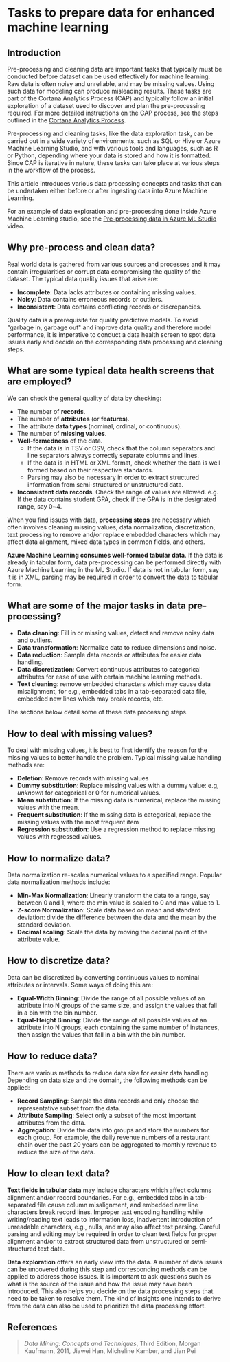 <properties
	pageTitle="Tasks to prepare data for enhanced machine learning | Microsoft Azure"
	description="Pre-process and clean data to prepare it for machine learning."
	services="machine-learning"
	documentationCenter=""
	authors="bradsev"
	manager="paulettm"
	editor="cgronlun" />

<tags
	ms.service="machine-learning"
	ms.workload="data-services"
	ms.tgt_pltfrm="na"
	ms.devlang="na"
	ms.topic="article"
	ms.date="02/08/2016"
	ms.author="bradsev" />


# Tasks to prepare data for enhanced machine learning

## Introduction
Pre-processing and cleaning data are important tasks that typically must be conducted before dataset can be used effectively for machine learning. Raw data is often noisy and unreliable, and may be missing values. Using such data for modeling can produce misleading results. These tasks are part of the Cortana Analytics Process (CAP) and typically follow an initial exploration of a dataset used to discover and plan the pre-processing required. For more detailed instructions on the CAP process, see the steps outlined in the [Cortana Analytics Process](cortana-analytics-process.md).

Pre-processing and cleaning tasks, like the data exploration task, can be carried out in a wide variety of environments, such as SQL or Hive or Azure Machine Learning Studio, and with various tools and languages, such as R or Python, depending where your data is stored and how it is formatted. Since CAP is iterative in nature, these tasks can take place at various steps in the  workflow of the process.

This article introduces various data processing concepts and tasks that can be undertaken either before or after ingesting data into Azure Machine Learning. 

For an example of data exploration and pre-processing done inside Azure Machine Learning studio, see the [Pre-processing data in Azure ML Studio](https://azure.microsoft.com/documentation/videos/preprocessing-data-in-azure-ml-studio/) video.


## Why pre-process and clean data?

Real world data is gathered from various sources and processes and it may contain irregularities or corrupt data compromising the quality of the dataset. The typical data quality issues that arise are:

* **Incomplete**: Data lacks attributes or containing missing values.
* **Noisy**: Data contains erroneous records or outliers.
* **Inconsistent**: Data contains conflicting records or discrepancies.

Quality data is a prerequisite for quality predictive models. To avoid "garbage in, garbage out" and improve data quality and therefore model performance, it is imperative to conduct a data health screen to spot data issues early and decide on the corresponding data processing and cleaning steps.

## What are some typical data health screens that are employed?

We can check the general quality of data by checking:

* The number of **records**.
* The number of **attributes** (or **features**).
* The attribute **data types** (nominal, ordinal, or continuous).
* The number of **missing values**.
* **Well-formedness** of the data. 
	* If the data is in TSV or CSV, check that the column separators and line separators always correctly separate columns and lines. 
	* If the data is in HTML or XML format, check whether the data is well formed based on their respective standards. 
	* Parsing may also be necessary in order to extract structured information from semi-structured or unstructured data.
* **Inconsistent data records**. Check the range of values are allowed. e.g. If the data contains student GPA, check if the GPA is in the designated range, say 0~4.

When you find issues with data, **processing steps** are necessary which often involves cleaning missing values, data normalization, discretization, text processing to remove and/or replace embedded characters which may affect data alignment, mixed data types in common fields, and others.

**Azure Machine Learning consumes well-formed tabular data**.  If the data is already in tabular form, data pre-processing can be performed directly with Azure Machine Learning in the ML Studio.  If data is not in tabular form, say it is in XML, parsing may be required in order to convert the data to tabular form.  

## What are some of the major tasks in data pre-processing?

* **Data cleaning**:  Fill in or missing values, detect and remove noisy data and outliers.
* **Data transformation**:  Normalize data to reduce dimensions and noise.
* **Data reduction**:  Sample data records or attributes for easier data handling.
* **Data discretization**:  Convert continuous attributes to categorical attributes for ease of use with certain machine learning methods.
* **Text cleaning**: remove embedded characters which may cause data misalignment, for e.g., embedded tabs in a tab-separated data file, embedded new lines which may break records, etc.

The sections below detail some of these data processing steps.

## How to deal with missing values?

To deal with missing values, it is best to first identify the reason for the missing values to better handle the problem. Typical missing value handling methods are:

* **Deletion**: Remove records with missing values
* **Dummy substitution**: Replace missing values with a dummy value: e.g, _unknown_ for categorical or 0 for numerical values.
* **Mean substitution**: If the missing data is numerical, replace the missing values with the mean.
* **Frequent substitution**: If the missing data is categorical, replace the missing values with the most frequent item
* **Regression substitution**: Use a regression method to replace missing values with regressed values.  

## How to normalize data?

Data normalization re-scales numerical values to a specified range. Popular data normalization methods include:

* **Min-Max Normalization**: Linearly transform the data to a range, say between 0 and 1, where the min value is scaled to 0 and max value to 1.
* **Z-score Normalization**: Scale data based on mean and standard deviation: divide the difference between the data and the mean by the standard deviation.
* **Decimal scaling**: Scale the data by moving the decimal point of the attribute value.  

## How to discretize data?

Data can be discretized by converting continuous values to nominal attributes or intervals. Some ways of doing this are:

* **Equal-Width Binning**: Divide the range of all possible values of an attribute into N groups of the same size, and assign the values that fall in a bin with the bin number.
* **Equal-Height Binning**: Divide the range of all possible values of an attribute into N groups, each containing the same number of instances, then assign the values that fall in a bin with the bin number.  

## How to reduce data? 

There are various methods to reduce data size for easier data handling. Depending on data size and the domain, the following methods can be applied:

* **Record Sampling**: Sample the data records and only choose the representative subset from the data.
* **Attribute Sampling**: Select only a subset of the most important attributes from the data.  
* **Aggregation**: Divide the data into groups and store the numbers for each group. For example, the daily revenue numbers of a restaurant chain over the past 20 years can be aggregated to monthly revenue to reduce the size of the data.  

## How to clean text data?

**Text fields in tabular data** may include characters which affect columns alignment and/or record boundaries. For e.g., embedded tabs in a tab-separated file cause column misalignment, and embedded new line characters break record lines. Improper text encoding handling while writing/reading text leads to information loss, inadvertent introduction of unreadable characters, e.g., nulls, and may also affect text parsing. Careful parsing and editing may be required in order to clean text fields for proper alignment and/or to extract structured data from unstructured or semi-structured text data.

**Data exploration** offers an early view into the data. A number of data issues can be uncovered during this step and  corresponding methods can be applied to address those issues.  It is important to ask questions such as what is the source of the issue and how the issue may have been introduced. This also helps you decide on the data processing steps that need to be taken to resolve them. The kind of insights one intends to derive from the data can also be used to prioritize the data processing effort.

## References

>*Data Mining: Concepts and Techniques*, Third Edition, Morgan Kaufmann, 2011, Jiawei Han, Micheline Kamber, and Jian Pei
 